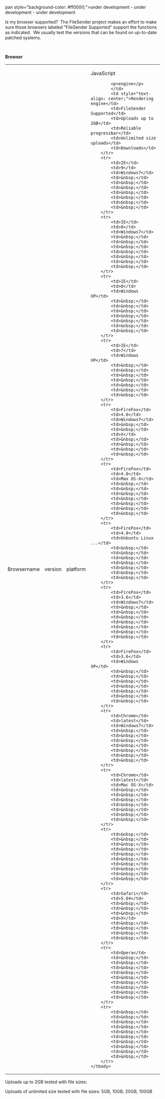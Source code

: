 pan style="background-color: #ff0000;">under development - under development - under development</span></p>

<p>Is my browser supported?&nbsp; The FileSender project makes an effort to make sure those browsers labeled &quot;FileSender Supported&quot; support the functions as indicated.&nbsp; We usually test the versions that can be found on up-to-date patched systems.</p>

<p>&nbsp;</p>

<p><strong>Browser</strong></p>

<table border="0">
	<tbody>
		<tr>
			<td>Browsername</td>
			<td>version</td>
			<td>platform</td>
			<td>
			<p>JavaScript</p>

			<p>engine</p>
			</td>
			<td style="text-align: center;">Rendering engine</td>
			<td>FileSender Supported</td>
			<td>Uploads up to 2GB</td>
			<td>Reliable progressbar</td>
			<td>Unlimited size uploads</td>
			<td>Downloads</td>
		</tr>
		<tr>
			<td>IE</td>
			<td>9</td>
			<td>Windows7</td>
			<td>&nbsp;</td>
			<td>&nbsp;</td>
			<td>&nbsp;</td>
			<td>&nbsp;</td>
			<td>&nbsp;</td>
			<td>&nbsp;</td>
			<td>&nbsp;</td>
		</tr>
		<tr>
			<td>IE</td>
			<td>8</td>
			<td>Windows7</td>
			<td>&nbsp;</td>
			<td>&nbsp;</td>
			<td>&nbsp;</td>
			<td>&nbsp;</td>
			<td>&nbsp;</td>
			<td>&nbsp;</td>
			<td>&nbsp;</td>
		</tr>
		<tr>
			<td>IE</td>
			<td>8</td>
			<td>Windows XP</td>
			<td>&nbsp;</td>
			<td>&nbsp;</td>
			<td>&nbsp;</td>
			<td>&nbsp;</td>
			<td>&nbsp;</td>
			<td>&nbsp;</td>
			<td>&nbsp;</td>
		</tr>
		<tr>
			<td>IE</td>
			<td>7</td>
			<td>Windows XP</td>
			<td>&nbsp;</td>
			<td>&nbsp;</td>
			<td>&nbsp;</td>
			<td>&nbsp;</td>
			<td>&nbsp;</td>
			<td>&nbsp;</td>
			<td>&nbsp;</td>
		</tr>
		<tr>
			<td>FireFox</td>
			<td>4.0</td>
			<td>Windows7</td>
			<td>&nbsp;</td>
			<td>&nbsp;</td>
			<td>X</td>
			<td>&nbsp;</td>
			<td>&nbsp;</td>
			<td>&nbsp;</td>
			<td>&nbsp;</td>
		</tr>
		<tr>
			<td>FireFox</td>
			<td>4.0</td>
			<td>Max OS-X</td>
			<td>&nbsp;</td>
			<td>&nbsp;</td>
			<td>&nbsp;</td>
			<td>&nbsp;</td>
			<td>&nbsp;</td>
			<td>&nbsp;</td>
			<td>&nbsp;</td>
		</tr>
		<tr>
			<td>FireFox</td>
			<td>4.0</td>
			<td>Unbuntu Linux ...</td>
			<td>&nbsp;</td>
			<td>&nbsp;</td>
			<td>&nbsp;</td>
			<td>&nbsp;</td>
			<td>&nbsp;</td>
			<td>&nbsp;</td>
			<td>&nbsp;</td>
		</tr>
		<tr>
			<td>FireFox</td>
			<td>3.6</td>
			<td>Windows7</td>
			<td>&nbsp;</td>
			<td>&nbsp;</td>
			<td>&nbsp;</td>
			<td>&nbsp;</td>
			<td>&nbsp;</td>
			<td>&nbsp;</td>
			<td>&nbsp;</td>
		</tr>
		<tr>
			<td>FireFox</td>
			<td>3.6</td>
			<td>Windows XP</td>
			<td>&nbsp;</td>
			<td>&nbsp;</td>
			<td>&nbsp;</td>
			<td>&nbsp;</td>
			<td>&nbsp;</td>
			<td>&nbsp;</td>
			<td>&nbsp;</td>
		</tr>
		<tr>
			<td>Chrome</td>
			<td>latest</td>
			<td>Windows7</td>
			<td>&nbsp;</td>
			<td>&nbsp;</td>
			<td>&nbsp;</td>
			<td>&nbsp;</td>
			<td>&nbsp;</td>
			<td>&nbsp;</td>
			<td>&nbsp;</td>
		</tr>
		<tr>
			<td>Chrome</td>
			<td>latest</td>
			<td>Mac OS-X</td>
			<td>&nbsp;</td>
			<td>&nbsp;</td>
			<td>&nbsp;</td>
			<td>&nbsp;</td>
			<td>&nbsp;</td>
			<td>&nbsp;</td>
			<td>&nbsp;</td>
		</tr>
		<tr>
			<td>&nbsp;</td>
			<td>&nbsp;</td>
			<td>&nbsp;</td>
			<td>&nbsp;</td>
			<td>&nbsp;</td>
			<td>&nbsp;</td>
			<td>&nbsp;</td>
			<td>&nbsp;</td>
			<td>&nbsp;</td>
			<td>&nbsp;</td>
		</tr>
		<tr>
			<td>Safari</td>
			<td>5.04</td>
			<td>&nbsp;</td>
			<td>&nbsp;</td>
			<td>&nbsp;</td>
			<td>X</td>
			<td>&nbsp;</td>
			<td>&nbsp;</td>
			<td>&nbsp;</td>
			<td>&nbsp;</td>
		</tr>
		<tr>
			<td>Opera</td>
			<td>&nbsp;</td>
			<td>&nbsp;</td>
			<td>&nbsp;</td>
			<td>&nbsp;</td>
			<td>&nbsp;</td>
			<td>&nbsp;</td>
			<td>&nbsp;</td>
			<td>&nbsp;</td>
			<td>&nbsp;</td>
		</tr>
		<tr>
			<td>&nbsp;</td>
			<td>&nbsp;</td>
			<td>&nbsp;</td>
			<td>&nbsp;</td>
			<td>&nbsp;</td>
			<td>&nbsp;</td>
			<td>&nbsp;</td>
			<td>&nbsp;</td>
			<td>&nbsp;</td>
			<td>&nbsp;</td>
		</tr>
	</tbody>
</table>

<p>Uploads up to 2GB tested with file sizes:</p>

<p>Uploads of unlimited size tested with file sizes: 5GB, 10GB, 20GB, 100GB</p>

